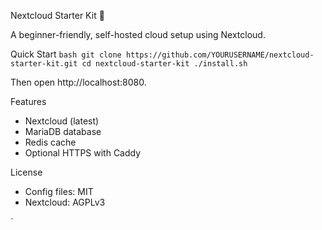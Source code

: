 Nextcloud Starter Kit 🚀

A beginner-friendly, self-hosted cloud setup using Nextcloud.

Quick Start
`bash
git clone https://github.com/YOURUSERNAME/nextcloud-starter-kit.git
cd nextcloud-starter-kit
./install.sh
`

Then open http://localhost:8080.

Features
- Nextcloud (latest)
- MariaDB database
- Redis cache
- Optional HTTPS with Caddy

License
- Config files: MIT
- Nextcloud: AGPLv3

`
